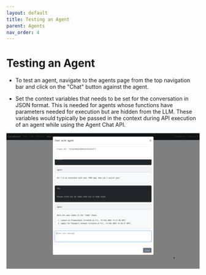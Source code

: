 ```yaml
---
layout: default
title: Testing an Agent
parent: Agents
nav_order: 4
---
```


# Testing an Agent

- To test an agent, navigate to the agents page from the top navigation bar and click on the "Chat" button against the agent.

- Set the context variables that needs to be set for the conversation in JSON format. This is needed for agents whose functions have parameters needed for execution but are hidden from the LLM. These variables would typically be passed in the context during API execution of an agent while using the Agent Chat API.

![Chat with Agent](/assets/images/chat-agent.png)

